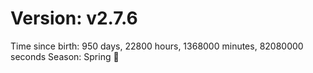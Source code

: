 # Version: v2.7.6
Time since birth: 950 days, 22800 hours, 1368000 minutes, 82080000 seconds
Season: Spring 🌸

